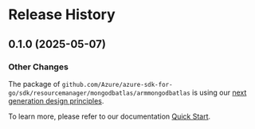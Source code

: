 # Release History

## 0.1.0 (2025-05-07)
### Other Changes

The package of `github.com/Azure/azure-sdk-for-go/sdk/resourcemanager/mongodbatlas/armmongodbatlas` is using our [next generation design principles](https://azure.github.io/azure-sdk/general_introduction.html).

To learn more, please refer to our documentation [Quick Start](https://aka.ms/azsdk/go/mgmt).